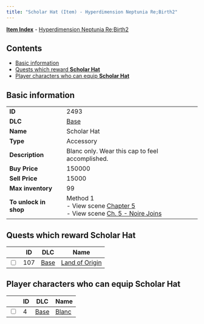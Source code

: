```yaml
---
title: "Scholar Hat (Item) - Hyperdimension Neptunia Re;Birth2"
---
```


[**Item Index**](/neptunia/rb2/item/index.html) - [Hyperdimension Neptunia Re;Birth2](/neptunia/rb2)

## Contents

- [Basic information](#basic-information)
- [Quests which reward **Scholar Hat**](#quests-which-reward-scholar-hat)
- [Player characters who can equip **Scholar Hat**](#player-characters-who-can-equip-scholar-hat)

## Basic information

|   |   |
| -- | -- |
| **ID** | 2493 |
| **DLC** | [Base](/neptunia/rb2/dlc/0-base.html) |
| **Name** | Scholar Hat |
| **Type** | Accessory |
| **Description** | Blanc only. Wear this cap to feel accomplished. |
| **Buy Price** | 150000 |
| **Sell Price** | 15000 |
| **Max inventory** | 99 |
| **To unlock in shop** | Method 1<br />- View scene [Chapter 5](/neptunia/rb2/scene/0-351-chapter-5.html)<br />- View scene [Ch. 5 - Noire Joins](/neptunia/rb2/scene/0-377-ch-5-noire-joins.html) |

## Quests which reward **Scholar Hat**

|    | ID | DLC | Name |
| -- | -- | --- | ---- |
| <input type="checkbox" id="rb2-quest-0-107" class="trackbox" /> | 107 | [Base](/neptunia/rb2/dlc/0-base.html) | [Land of Origin](/neptunia/rb2/quest/0-107-land-of-origin.html) |

## Player characters who can equip **Scholar Hat**

|    | ID | DLC | Name |
| -- | -- | --- | ---- |
| <input type="checkbox" id="rb2-player-0-4" class="trackbox" /> | 4 | [Base](/neptunia/rb2/dlc/0-base.html) | [Blanc](/neptunia/rb2/player/0-4-blanc.html) |